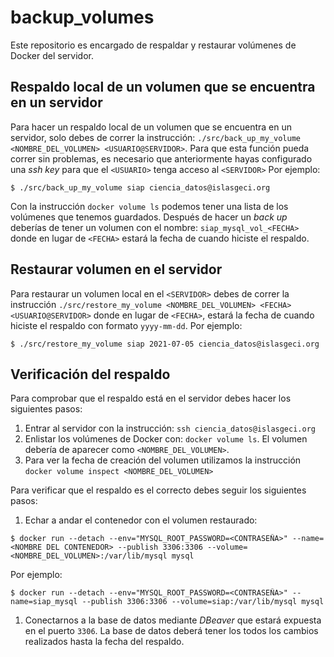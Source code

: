 # backup_volumes
Este repositorio es encargado de respaldar y restaurar volúmenes de Docker del servidor.

## Respaldo local de un volumen que se encuentra en un servidor
Para hacer un respaldo local de un volumen que se encuentra en un servidor, solo debes de correr la
instrucción: `./src/back_up_my_volume <NOMBRE_DEL_VOLUMEN> <USUARIO@SERVIDOR>`. Para que esta
función pueda correr sin problemas, es necesario que anteriormente hayas configurado una *ssh key*
para que el `<USUARIO>` tenga acceso al `<SERVIDOR>`
Por ejemplo:
```shell
$ ./src/back_up_my_volume siap ciencia_datos@islasgeci.org
```

Con la instrucción `docker volume ls` podemos tener una lista de los volúmenes que tenemos
guardados. Después de hacer un _back up_ deberías de tener un volumen con el nombre:
`siap_mysql_vol_<FECHA>` donde en lugar de `<FECHA>` estará la fecha de cuando hiciste el respaldo.

## Restaurar volumen en el servidor
Para restaurar un volumen local en el `<SERVIDOR>` debes de correr la instrucción
`./src/restore_my_volume <NOMBRE_DEL_VOLUMEN> <FECHA> <USUARIO@SERVIDOR>` donde en lugar de
`<FECHA>`, estará la fecha de cuando hiciste el respaldo con formato `yyyy-mm-dd`.
Por ejemplo:
```shell
$ ./src/restore_my_volume siap 2021-07-05 ciencia_datos@islasgeci.org
```

## Verificación del respaldo
Para comprobar que el respaldo está en el servidor debes hacer los siguientes pasos:
1. Entrar al servidor con la instrucción: `ssh ciencia_datos@islasgeci.org`
1. Enlistar los volúmenes de Docker con: `docker volume ls`. El volumen debería de aparecer como
   `<NOMBRE_DEL_VOLUMEN>`.
1. Para ver la fecha de creación del volumen utilizamos la instrucción `docker volume inspect <NOMBRE_DEL_VOLUMEN>`

Para verificar que el respaldo es el correcto debes seguir los siguientes pasos:
1. Echar a andar el contenedor con el volumen restaurado:
```shell
$ docker run --detach --env="MYSQL_ROOT_PASSWORD=<CONTRASEÑA>" --name=<NOMBRE DEL CONTENEDOR> --publish 3306:3306 --volume=<NOMBRE_DEL_VOLUMEN>:/var/lib/mysql mysql
```

Por ejemplo:

```shell
$ docker run --detach --env="MYSQL_ROOT_PASSWORD=<CONTRASEÑA>" --name=siap_mysql --publish 3306:3306 --volume=siap:/var/lib/mysql mysql
```

1. Conectarnos a la base de datos mediante _DBeaver_ que estará expuesta en el puerto `3306`. La
   base de datos deberá tener los todos los cambios realizados hasta la fecha del respaldo.
